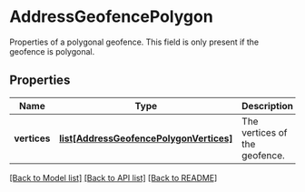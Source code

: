 # AddressGeofencePolygon

Properties of a polygonal geofence. This field is only present if the geofence is polygonal.
## Properties
Name | Type | Description | Notes
------------ | ------------- | ------------- | -------------
**vertices** | [**list[AddressGeofencePolygonVertices]**](AddressGeofencePolygonVertices.md) | The vertices of the geofence. | [optional] 

[[Back to Model list]](../README.md#documentation-for-models) [[Back to API list]](../README.md#documentation-for-api-endpoints) [[Back to README]](../README.md)


